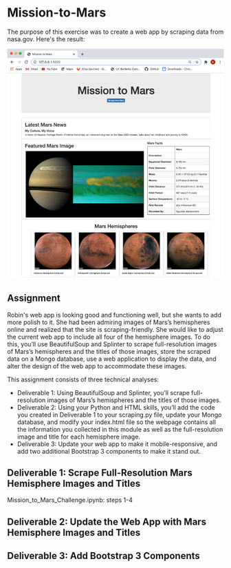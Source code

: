 # Mission-to-Mars
The purpose of this exercise was to create a web app by scraping data from nasa.gov. Here's the result: 

![](image_mission_to_Mars.png)

## Assignment
Robin's web app is looking good and functioning well, but she wants to add more polish to it. She had been admiring images of Mars’s hemispheres online and realized that the site is scraping-friendly. She would like to adjust the current web app to include all four of the hemisphere images. To do this, you’ll use BeautifulSoup and Splinter to scrape full-resolution images of Mars’s hemispheres and the titles of those images, store the scraped data on a Mongo database, use a web application to display the data, and alter the design of the web app to accommodate these images.

This assignment consists of three technical analyses:
- Deliverable 1: Using BeautifulSoup and Splinter, you’ll scrape full-resolution images of Mars’s hemispheres and the titles of those images.
- Deliverable 2: Using your Python and HTML skills, you’ll add the code you created in Deliverable 1 to your scraping.py file, update your Mongo database, and modify your index.html file so the webpage contains all the information you collected in this module as well as the full-resolution image and title for each hemisphere image.
- Deliverable 3: Update your web app to make it mobile-responsive, and add two additional Bootstrap 3 components to make it stand out.

## Deliverable 1: Scrape Full-Resolution Mars Hemisphere Images and Titles

Mission_to_Mars_Challenge.ipynb: steps 1-4 


## Deliverable 2: Update the Web App with Mars Hemisphere Images and Titles


## Deliverable 3: Add Bootstrap 3 Components
